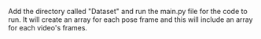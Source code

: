 Add the directory called "Dataset" and run the main.py file for the code to run. It will create an array for each pose frame and this will include an array for each video's frames.
